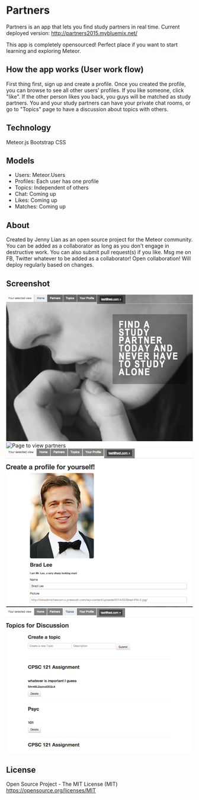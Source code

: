 # Partners
Partners is an app that lets you find study partners in real time.
Current deployed version: http://partners2015.mybluemix.net/

This app is completely opensourced! Perfect place if you want to start learning and exploring Meteor.

## How the app works (User work flow)
First thing first, sign up and create a profile. Once you created the profile, you can browse to see all other users' profiles. If you like someone, click "like". If the other person likes you back, you guys will be matched as study partners. You and your study partners can have your private chat rooms, or go to "Topics" page to have a discussion about topics with others.

## Technology
Meteor.js
Bootstrap CSS

## Models
* Users: Meteor.Users
* Profiles: Each user has one profile
* Topics: Independent of others
* Chat: Coming up
* Likes: Coming up
* Matches: Coming up

## About
Created by Jenny Lian as an open source project for the Meteor community. You can be added as a collaborator as long as you don't engage in destructive work. You can also submit pull request(s) if you like. Msg me on FB, Twitter whatever to be added as a collaborator! Open collaboration! Will deploy regularly based on changes.

## Screenshot
![Home page](./pictures/Home.png)
![Page to view partners](./pictures/Parnters.png)
![Your profile](./pictures/ProfilePage.png)
![Topics for discussion](./pictures/Topics.png)

## License
Open Source Project - The MIT License (MIT)
https://opensource.org/licenses/MIT
